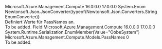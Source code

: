 <Type Name="PassNames" FullName="Microsoft.Azure.Management.Compute.Models.PassNames">
  <TypeSignature Language="C#" Value="public enum PassNames" />
  <TypeSignature Language="ILAsm" Value=".class public auto ansi sealed PassNames extends System.Enum" />
  <TypeSignature Language="DocId" Value="T:Microsoft.Azure.Management.Compute.Models.PassNames" />
  <TypeSignature Language="VB.NET" Value="Public Enum PassNames" />
  <TypeSignature Language="F#" Value="type PassNames = " />
  <AssemblyInfo>
    <AssemblyName>Microsoft.Azure.Management.Compute</AssemblyName>
    <AssemblyVersion>16.0.0.0</AssemblyVersion>
    <AssemblyVersion>17.0.0.0</AssemblyVersion>
  </AssemblyInfo>
  <Base>
    <BaseTypeName>System.Enum</BaseTypeName>
  </Base>
  <Attributes>
    <Attribute>
      <AttributeName>Newtonsoft.Json.JsonConverter(typeof(Newtonsoft.Json.Converters.StringEnumConverter))</AttributeName>
    </Attribute>
  </Attributes>
  <Docs>
    <summary>
            Definiert Werte für PassNames an.
            </summary>
    <remarks>To be added.</remarks>
  </Docs>
  <Members>
    <Member MemberName="OobeSystem">
      <MemberSignature Language="C#" Value="OobeSystem" />
      <MemberSignature Language="ILAsm" Value=".field public static literal valuetype Microsoft.Azure.Management.Compute.Models.PassNames OobeSystem = int32(0)" />
      <MemberSignature Language="DocId" Value="F:Microsoft.Azure.Management.Compute.Models.PassNames.OobeSystem" />
      <MemberSignature Language="VB.NET" Value="OobeSystem" />
      <MemberSignature Language="F#" Value="OobeSystem = 0" Usage="Microsoft.Azure.Management.Compute.Models.PassNames.OobeSystem" />
      <MemberType>Field</MemberType>
      <AssemblyInfo>
        <AssemblyName>Microsoft.Azure.Management.Compute</AssemblyName>
        <AssemblyVersion>16.0.0.0</AssemblyVersion>
        <AssemblyVersion>17.0.0.0</AssemblyVersion>
      </AssemblyInfo>
      <Attributes>
        <Attribute>
          <AttributeName>System.Runtime.Serialization.EnumMember(Value="OobeSystem")</AttributeName>
        </Attribute>
      </Attributes>
      <ReturnValue>
        <ReturnType>Microsoft.Azure.Management.Compute.Models.PassNames</ReturnType>
      </ReturnValue>
      <MemberValue>0</MemberValue>
      <Docs>
        <summary>To be added.</summary>
      </Docs>
    </Member>
  </Members>
</Type>